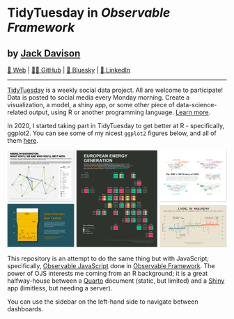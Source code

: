 
# TidyTuesday in *Observable Framework*
## by [Jack Davison](https://jack-davison.github.io/)

[🔗 Web](https://jack-davison.github.io/) | 
[🧑‍💻 GitHub](https://github.com/jack-davison) | 
[🦋 Bluesky](https://bsky.app/profile/jack-davison.bsky.social) | 
[🏢 LinkedIn](https://www.linkedin.com/in/jack-davison/)

---

<div class="note" label>

[TidyTuesday](https://github.com/rfordatascience/tidytuesday) is a weekly social data project. All are welcome to participate! Data is posted to social media every Monday morning. Create a visualization, a model, a shiny app, or some other piece of data-science-related output, using R or another programming language. [Learn more](https://github.com/rfordatascience/tidytuesday).

</div>

In 2020, I started taking part in TidyTuesday to get better at R - specifically, ggplot2. You can see some of my nicest `ggplot2` figures below, and all of them [here](https://github.com/jack-davison/TidyTuesday).

[![alt text](image.png)](https://github.com/jack-davison/TidyTuesday)

This repository is an attempt to do the same thing but with JavaScript; specifically, [Observable JavaScript](https://observablehq.com/) done in [Observable Framework](https://observablehq.com/platform/framework). The power of OJS interests me coming from an R background; it is a great halfway-house between a [Quarto](https://quarto.org/) document (static, but limited) and a [Shiny](https://shiny.posit.co/) app (limitless, but needing a server).

You can use the sidebar on the left-hand side to navigate between dashboards.
